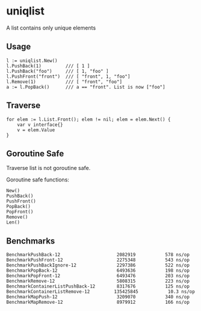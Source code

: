 # uniqlist
A list contains only unique elements

## Usage
```
l := uniqlist.New()
l.PushBack(1)         /// [ 1 ]
l.PushBack("foo")     /// [ 1, "foo" ]
l.PushFront("front")  /// [ "front", 1, "foo"]
l.Remove(1)           /// [ "front", "foo"]
a := l.PopBack()      /// a == "front". List is now ["foo"]
```

## Traverse
```
for elem := l.List.Front(); elem != nil; elem = elem.Next() {
    var v interface{}
    v = elem.Value
}
```

## Goroutine Safe
Traverse list is not goroutine safe.

Goroutine safe functions:

```
New()
PushBack()
PushFront()
PopBack()
PopFront()
Remove()
Len()
```

## Benchmarks

```
BenchmarkPushBack-12                 	 2082919	       578 ns/op
BenchmarkPushFront-12                	 2275348	       543 ns/op
BenchmarkPushBackIgnore-12           	 2297386	       522 ns/op
BenchmarkPopBack-12                  	 6493636	       198 ns/op
BenchmarkPopFront-12                 	 6493476	       203 ns/op
BenchmarkRemove-12                   	 5808315	       223 ns/op
BenchmarkContainerListPushBack-12    	 8317676	       125 ns/op
BenchmarkContainerListRemove-12      	135425845	        10.3 ns/op
BenchmarkMapPush-12                  	 3209070	       340 ns/op
BenchmarkMapRemove-12                	 8979912	       166 ns/op
```
